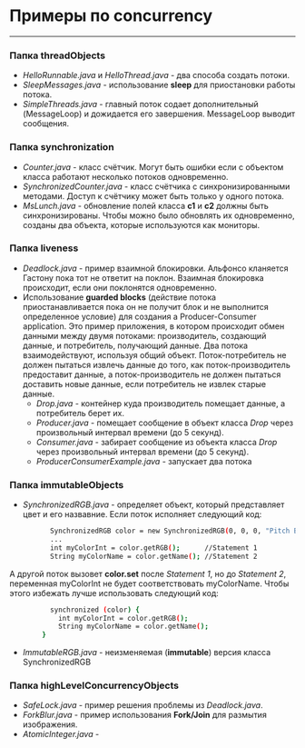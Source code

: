 # Примеры по concurrency
-------------------------------
### Папка threadObjects
  - *HelloRunnable.java* и *HelloThread.java* - два способа создать потоки.
  - *SleepMessages.java* - использование **sleep** для приостановки работы потока.
  - *SimpleThreads.java* - главный поток содает дополнительный (MessageLoop) и дожидается его завершения. MessageLoop  выводит сообщения.

### Папка synchronization
  - *Counter.java* - класс счётчик. Могут быть ошибки если с объектом класса работают несколько потоков одновременно.
  - *SynchronizedCounter.java* - класс счётчика с синхронизированными методами. Доступ к счётчику может быть только у одного потока.
  - *MsLunch.java* - обновление полей класса **с1** и **с2** должны быть синхронизированы. Чтобы можно было обновлять их одновременно, созданы два объекта, которые используются как мониторы.

### Папка liveness

  - *Deadlock.java* - пример взаимной блокировки. Альфонсо кланяется Гастону пока тот не ответит на поклон. Взаимная блокировка происходит, если они поклонятся одновременно.
  - Использование **guarded blocks** (действие потока приостанавливается пока он не получит блок и не выполнится определенное условие) для создания a Producer-Consumer application. Это пример приложения, в котором происходит обмен данными между двумя потоками: производитель, создающий данные, и потребитель, получающий данные. Два потока взаимодействуют, используя общий объект. Поток-потребитель не должен пытаться извлечь данные до того, как поток-производитель предоставит данные, а поток-производитель не должен пытаться доставить новые данные, если потребитель не извлек старые данные.
    * *Drop.java* - контейнер куда производитель помещает данные, а потребитель берет их.
    * *Producer.java* - помещает сообщение в объект класса *Drop* через произвольный интервал времени (до 5 секунд).
    *  *Consumer.java* - забирает сообщение из объекта класса *Drop* через произвольный интервал времени (до 5 секунд).
    *  *ProducerConsumerExample.java* - запускает два потока

### Папка immutableObjects

- *SynchronizedRGB.java* - определяет объект, который представляет цвет и его назвавние.
Если поток исполняет следующий код:
```sh
          SynchronizedRGB color = new SynchronizedRGB(0, 0, 0, "Pitch Black");
          ...
          int myColorInt = color.getRGB();      //Statement 1
          String myColorName = color.getName(); //Statement 2
```
А другой поток вызовет **color.set** после *Statement 1*, но до *Statement 2*, переменная myColorInt не будет соответствовать myColorName. Чтобы этого избежать лучше использовать следующий код:

```sh
          synchronized (color) {
            int myColorInt = color.getRGB();
            String myColorName = color.getName();
        }
```
- *ImmutableRGB.java* - неизменяемая (**immutable**) версия класса SynchronizedRGB

### Папка highLevelConcurrencyObjects

- *SafeLock.java* - пример решения проблемы из  *Deadlock.java*.
- *ForkBlur.java* - пример использования **Fork/Join** для размытия изображения.
- *AtomicInteger.java* - 
